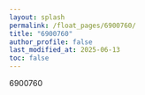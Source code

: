 ```yaml
---
layout: splash
permalink: /float_pages/6900760/
title: "6900760"
author_profile: false
last_modified_at: 2025-06-13
toc: false
---
```

 
6900760
